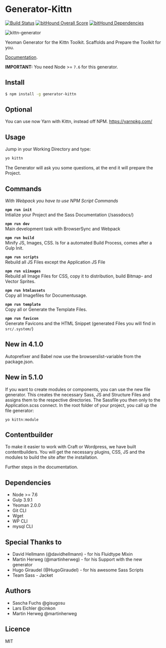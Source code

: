 # Generator-Kittn

[![Build Status](https://travis-ci.org/kittn/generator-kittn.svg?branch=master)](https://travis-ci.org/kittn/generator-kittn) [![bitHound Overall Score](https://www.bithound.io/github/kittn/generator-kittn/badges/score.svg)](https://www.bithound.io/github/gisu/generator-kittn) [![bitHound Dependencies](https://www.bithound.io/github/kittn/generator-kittn/badges/dependencies.svg)](https://www.bithound.io/github/kittn/generator-kittn/master/dependencies/npm)

![kittn-generator](https://cloud.githubusercontent.com/assets/442468/10710315/3347b1d6-7a55-11e5-868e-0fcb9ebed9ad.png)

Yeoman Generator for the Kittn Toolkit. Scaffolds and Prepare the Toolkit for you.

[Documentation](http://kittn.de/). 

**IMPORTANT:** You need Node >= `7.6` for this generator. 

## Install

```bash
$ npm install -g generator-kittn
```

## Optional 
You can use now Yarn with Kittn, instead off NPM. https://yarnpkg.com/


## Usage
Jump in your Working Directory and type: 

```bash
yo kittn
```

The Generator will ask you some questions, at the end it will prepare the Project. 

## Commands

_With Webpack you have to use NPM Script Commands_

**`npm run init`**<br>
Intialize your Project and the Sass Documentation (/sassdocs/)

**`npm run dev`**<br>
Main development task with BrowserSync and Webpack

**`npm run build`**<br>
Minify JS, Images, CSS. Is for a automated Build Process, comes after a Gulp Init.

**`npm run scripts`**<br>
Rebuild all JS Files except the Application JS File

**`npm run uiimages`**<br>
Rebuild all Image Files for CSS, copy it to distribution, build Bitmap- and Vector Sprites.

**`npm run htmlassets`**<br>
Copy all Imagefiles for Documentusage.

**`npm run template`**<br>
Copy all or Generate the Template Files.

**`npm run favicon`**<br>
Generate Favicons and the HTML Snippet (generated Files you will find in `src/.system/`)

## New in 4.1.0
Autoprefixer and Babel now use the browserslist-variable from the package.json.

## New in 5.1.0
If you want to create modules or components, you can use the new file generator. This creates the necessary Sass, JS and Structure Files and assigns them to the respective directories. The Sassfile you then only to the Application.scss connect.
In the root folder of your project, you call up the file generator:

```shell
yo kittn:module
```

## Contentbuilder
To make it easier to work with Craft or Wordpress, we have built contentbuilders. You will get the necessary plugins, CSS, JS and the modules to build the site after the installation.

Further steps in the documentation.

## Dependencies

- Node >= 7.6
- Gulp 3.9.1
- Yeoman 2.0.0
- Git CLI
- Wget 
- WP CLI
- mysql CLI

## Special Thanks to
- David Hellmann (@davidhellmann) - for his Fluidtype Mixin
- Martin Herweg (@martinherweg) - for his Support with the new generator
- Hugo Giraudel (@HugoGiraudel) - for his awesome Sass Scripts
- Team Sass - Jacket

## Authors
- Sascha Fuchs @gisugosu
- Lars Eichler @cinkon
- Martin Herweg @martinherweg

## Licence
MIT
